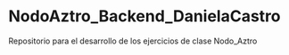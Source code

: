 # NodoAztro_Backend_DanielaCastro
Repositorio para el desarrollo de los ejercicios de clase Nodo_Aztro
